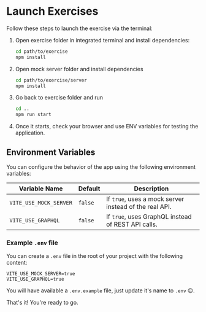 # Launch Exercises

Follow these steps to launch the exercise via the terminal:

1. Open exercise folder in integrated terminal and install dependencies:

   ```bash
   cd path/to/exercise
   npm install
   ```

2. Open mock server folder and install dependencies

   ```bash
   cd path/to/exercise/server
   npm install
   ```

3. Go back to exercise folder and run

   ```bash
   cd ..
   npm run start
   ```

4. Once it starts, check your browser and use ENV variables for testing the application.

## Environment Variables

You can configure the behavior of the app using the following environment variables:

| Variable Name          | Default | Description                                            |
| ---------------------- | ------- | ------------------------------------------------------ |
| `VITE_USE_MOCK_SERVER` | `false` | If `true`, uses a mock server instead of the real API. |
| `VITE_USE_GRAPHQL`     | `false` | If `true`, uses GraphQL instead of REST API calls.     |

### Example `.env` file

You can create a `.env` file in the root of your project with the following content:

```env
VITE_USE_MOCK_SERVER=true
VITE_USE_GRAPHQL=true
```

You will have available a `.env.example` file, just update it's name to `.env` 😉.

That's it! You're ready to go.
